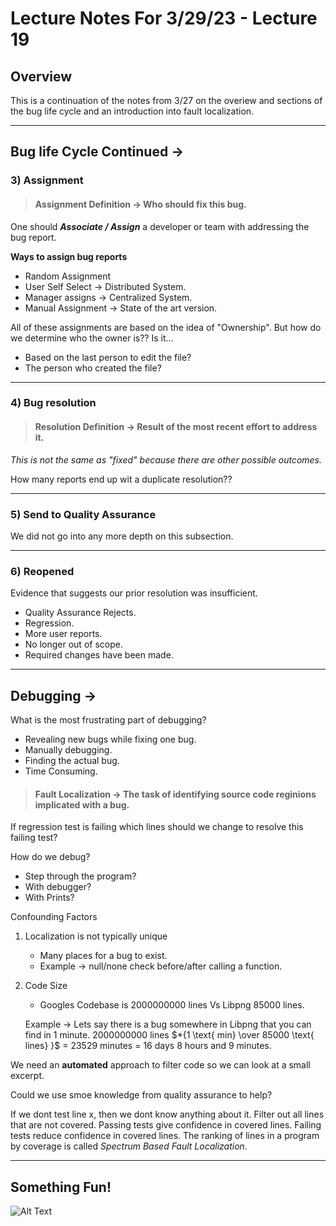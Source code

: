 # Lecture Notes For 3/29/23 - Lecture 19
## Overview
This is a continuation of the notes from 3/27 on the overiew and sections of the bug life cycle and an introduction into fault localization. 

---

## **Bug life Cycle Continued ->**
### 3) Assignment
>####  Assignment Definition -> Who should fix this bug.

One should  ***Associate / Assign*** a developer or team with addressing the bug report.

**Ways to assign bug reports**
* Random Assignment 
* User Self Select -> Distributed System.
* Manager assigns -> Centralized System.
* Manual Assignment -> State of the art version.


All of these assignments are based on the idea of "Ownership". But how do we determine who the owner is?? Is it...

* Based on the last person to edit the file?
* The person who created the file?

---
### 4) Bug resolution

>#### Resolution Definition -> Result of the most recent effort to address it.
*This is not the same as "fixed" because there are other possible outcomes.*

How many reports end up wit a duplicate resolution?? 

---
### 5) Send to Quality Assurance
We did not go into any more depth on this subsection.

---

### 6) Reopened
Evidence that suggests our prior resolution was insufficient.

* Quality Assurance Rejects.
* Regression.
* More user reports.
* No longer out of scope.
* Required changes have been made.

---
## **Debugging ->**
What is the most frustrating part of debugging?

* Revealing new bugs while fixing one bug.
* Manually debugging.
* Finding the actual bug.
* Time Consuming.

>#### Fault Localization -> The task of identifying source code reginions implicated with  a bug.
If regression test is failing which lines should we change to resolve this failing test?

How do we debug?
* Step through the program?
* With debugger?
* With Prints?

Confounding Factors
1. Localization is not typically unique
    * Many places for a bug to exist.
    * Example -> null/none check before/after calling a function. 
2. Code Size 
    * Googles Codebase is 2000000000 lines Vs Libpng 85000 lines.

    Example -> Lets say there is a bug somewhere in Libpng that you can find in 1 minute. 
    2000000000 lines $*{1 \text{ min} \over 85000 \text{ lines} }$ = 23529 minutes = 16 days 8 hours and 9 minutes.

We need an **automated** approach to filter code so we can look at a small excerpt.

Could we use smoe knowledge from quality assurance to help? 

If we dont test line x, then we dont know anything about it. 
Filter out all lines that are not covered. Passing tests give confidence in covered lines. Failing tests reduce confidence in covered lines. The ranking of lines in a program by coverage is called *Spectrum Based Fault Localization*.

---
## Something Fun!

![Alt Text](https://preview.redd.it/8359mllhg8k41.jpg?auto=webp&s=95094f7a3b0677d002ea9f2e5e1b560a628a7ad0 "Funny pic")






 


